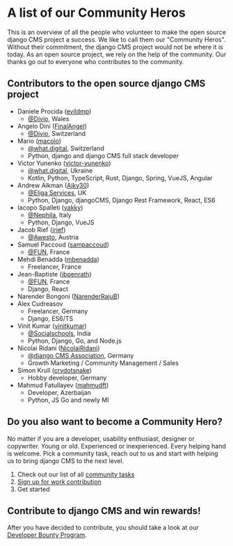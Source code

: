 # A list of our Community Heros

This is an overview of all the people who volunteer to make the open source django CMS project a success. We like to call them our "Community Heros". Without their commitment, the django CMS project would not be where it is today. As an open source project, we rely on the help of the community. Our thanks go out to everyone who contributes to the community. 


## Contributors to the open source django CMS project 


- Daniele Procida ([evildmp](https://github.com/evildmp))
  - [@Divio](https://www.divio.com), Wales
- Angelo Dini ([FinalAngel](https://github.com/FinalAngel))
  - [@Divio](https://www.divio.com), Switzerland
- Mario ([macolo](https://github.com/macolo))
  - [@what.digital](https://what.digital), Switzerland
  - Python, django and django CMS full stack developer
- Victor Yunenko ([victor-yunenko](https://github.com/victor-yunenko))
  - [@what.digital](https://what.digital), Ukraine
  - Kotlin, Python, TypeScript, Rust, Django, Spring, VueJS, Angular
- Andrew Aikman ([Aiky30](https://github.com/Aiky30))
  - [@Eliga Services](https://eliga.services), UK
  - Python, Django, djangoCMS, Django Rest Framework, React, ES6
- Iacopo Spalleti ([yakky](https://github.com/yakky))
  - [@Nephila](https://www.nephila.digital/en/), Italy
  - Python, Django, VueJS
- Jacob Rief ([jrief](https://github.com/jrief))
  - [@Awesto](https://awesto.com/de/), Austria
- Samuel Paccoud ([sampaccoud](https://github.com/sampaccoud))
  - [@FUN](https://www.fun-mooc.fr), France
- Mehdi Benadda ([mbenadda](https://github.com/mbenadda))
  - Freelancer, France
- Jean-Baptiste ([jbpenrath](https://github.com/jbpenrath))
  - [@FUN](https://www.fun-mooc.fr), France
  - Django, React
- Narender Bongoni ([NarenderRajuB](https://github.com/NarenderRajuB))
- Alex Cudreasov
  - Freelancer, Germany
  - Django, ES6/TS
- Vinit Kumar ([vinitkumar](https://github.com/vinitkumar))
  - [@Socialschools](https://www.socialschools.nl), India
  - Python, Django, Go, and Node.js
- Nicolai Ridani ([NicolaiRidani](https://github.com/NicolaiRidani))
  - [@django CMS Association](https://www.django-cms.org/en/ ), Germany 
  - Growth Marketing / Community Management / Sales 
- Simon Krull ([crydotsnake](https://github.com/crydotsnake))
  - Hobby developer, Germany 
- Mahmud Fatullayev ([mahmudft](https://github.com/mahmudft)) 
  - Developer, Azerbaijan
  - Python, JS Go and newly Ml
  

## Do you also want to become a Community Hero? 

No matter if you are a developer, usability enthusiast, designer or copywriter. Young or old. Experienced or inexperienced. Every helping hand is welcome. Pick a community task, reach out to us and start with helping us to bring django CMS to the next level. 

1. Check out our list of all [community tasks](https://github.com/django-cms/django-cms-mgmt/blob/master/community%20tasks/list%20of%20all%20community%20tasks.md)
2. [Sign up for work contribution](https://www.django-cms.org/en/sign-up-work-contribution/)
3. Get started 

## Contribute to django CMS and win rewards!

After you have decided to contribute, you should take a look at our [Developer Bounty Program](https://www.django-cms.org/en/bounty-program/). 
